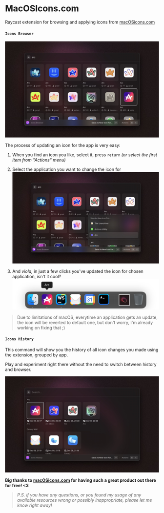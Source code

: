 # MacOSIcons.com

Raycast extension for browsing and applying icons from [macOSicons.com](https://macosicons.com)

#### `Icons Browser`

![home.jpeg](home.jpeg)

The process of updating an icon for the app is very easy:

1. When you find an icon you like, select it, press `return` _(or select the first item from "Actions" menu)_

2. Select the application you want to change the icon for
![choose-app.jpeg](choose-app.jpeg)

3. And _viola,_ in just a few clicks you've updated the icon for chosen application, isn't it cool?
![dock.png](dock.png)

> Due to limitations of macOS, everytime an application gets an update, the icon will be reverted to default one, but don't worry, I'm already working on fixing that ;)

#### `Icons History`

This command will show you the history of all icon changes you made using the extension, grouped by app.

Play and experiment right there without the need to switch between history and browser.

![history.jpeg](history.jpeg)

**Big thanks to [macOSicons.com](https://macosicons.com) for having such a great product out there for free! <3**

> _P.S. if you have any questions, or you found my usage of any available resources wrong or possibly inappropriate,
please let me know right away!_
